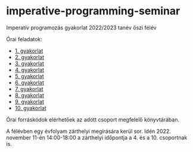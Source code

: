 # imperative-programming-seminar

Imperatív programozás gyakorlat 2022/2023 tanév őszi félév

Órai feladatok:

* [1. gyakorlat](exercises/01.md)
* [2. gyakorlat](exercises/02.md)
* [3. gyakorlat](exercises/03.md)
* [4. gyakorlat](exercises/04.md)
* [5. gyakorlat](exercises/05.md)
* [6. gyakorlat](exercises/06.md)
* [7. gyakorlat](exercises/07.md)
* [8. gyakorlat](exercises/08.md)
* [9. gyakorlat](exercises/09.md)
* [10. gyakorlat](exercises/10.md)


Órai forráskódok elérhetőek az adott csoport megfelelő könyvtárában.

A félévben egy évfolyam zárthelyi megírására kerül sor. Idén 2022. november 11-én 14:00-18:00 a zárthelyi időpontja a 4. és a 10. csoportnak is.

